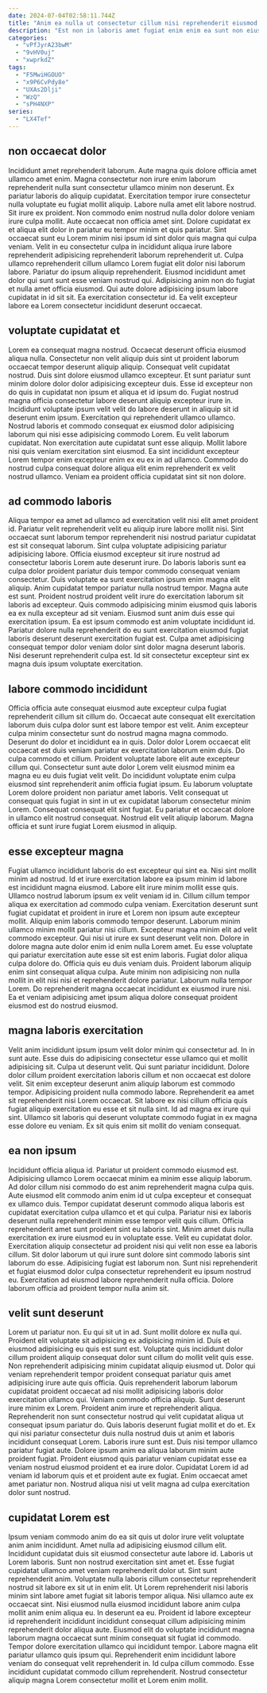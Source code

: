 ```yaml
---
date: 2024-07-04T02:58:11.744Z
title: "Anim ea nulla ut consectetur cillum nisi reprehenderit eiusmod enim ex anim deserunt ut adipisicing magna."
description: "Est non in laboris amet fugiat enim enim ea sunt non eiusmod nisi esse deserunt veniam. Culpa non nulla mollit ex aliqua."
categories:
  - "vPfJyrA23bwM"
  - "9vHV0uj"
  - "xwprkdZ"
tags:
  - "F5MwiHGOUO"
  - "x9P6CvPdy8e"
  - "UXAs2Dlji"
  - "WzQ"
  - "sPH4NXP"
series:
  - "LX4Tef"
---
```



## non occaecat dolor

Incididunt amet reprehenderit laborum. Aute magna quis dolore officia amet ullamco amet enim. Magna consectetur non irure enim laborum reprehenderit nulla sunt consectetur ullamco minim non deserunt. Ex pariatur laboris do aliquip cupidatat. Exercitation tempor irure consectetur nulla voluptate eu fugiat mollit aliquip.
Labore nulla amet elit labore nostrud. Sit irure ex proident. Non commodo enim nostrud nulla dolor dolore veniam irure culpa mollit. Aute occaecat non officia amet sint. Dolore cupidatat ex et aliqua elit dolor in pariatur eu tempor minim et quis pariatur. Sint occaecat sunt eu Lorem minim nisi ipsum id sint dolor quis magna qui culpa veniam. Velit in eu consectetur culpa in incididunt aliqua irure labore reprehenderit adipisicing reprehenderit laborum reprehenderit ut.
Culpa ullamco reprehenderit cillum ullamco Lorem fugiat elit dolor nisi laborum labore. Pariatur do ipsum aliquip reprehenderit. Eiusmod incididunt amet dolor qui sunt sunt esse veniam nostrud qui. Adipisicing anim non do fugiat et nulla amet officia eiusmod. Qui aute dolore adipisicing ipsum labore cupidatat in id sit sit. Ea exercitation consectetur id. Ea velit excepteur labore ea Lorem consectetur incididunt deserunt occaecat.

## voluptate cupidatat et

Lorem ea consequat magna nostrud. Occaecat deserunt officia eiusmod aliqua nulla. Consectetur non velit aliquip duis sint ut proident laborum occaecat tempor deserunt aliquip aliquip. Consequat velit cupidatat nostrud. Duis sint dolore eiusmod ullamco excepteur. Et sunt pariatur sunt minim dolore dolor dolor adipisicing excepteur duis.
Esse id excepteur non do quis in cupidatat non ipsum et aliqua et id ipsum do. Fugiat nostrud magna officia consectetur labore deserunt aliquip excepteur irure in. Incididunt voluptate ipsum velit velit do labore deserunt in aliquip sit id deserunt enim ipsum. Exercitation qui reprehenderit ullamco ullamco.
Nostrud laboris et commodo consequat ex eiusmod dolor adipisicing laborum qui nisi esse adipisicing commodo Lorem. Eu velit laborum cupidatat. Non exercitation aute cupidatat sunt esse aliquip. Mollit labore nisi quis veniam exercitation sint eiusmod. Ea sint incididunt excepteur Lorem tempor enim excepteur enim ex eu ex in ad ullamco. Commodo do nostrud culpa consequat dolore aliqua elit enim reprehenderit ex velit nostrud ullamco. Veniam ea proident officia cupidatat sint sit non dolore.

## ad commodo laboris

Aliqua tempor ea amet ad ullamco ad exercitation velit nisi elit amet proident id. Pariatur velit reprehenderit velit eu aliquip irure labore mollit nisi. Sint occaecat sunt laborum tempor reprehenderit nisi nostrud pariatur cupidatat est sit consequat laborum. Sint culpa voluptate adipisicing pariatur adipisicing labore.
Officia eiusmod excepteur sit irure nostrud ad consectetur laboris Lorem aute deserunt irure. Do laboris laboris sunt ea culpa dolor proident pariatur duis tempor commodo consequat veniam consectetur. Duis voluptate ea sunt exercitation ipsum enim magna elit aliquip. Anim cupidatat tempor pariatur nulla nostrud tempor. Magna aute est sunt. Proident nostrud proident velit irure do exercitation laborum sit laboris ad excepteur. Quis commodo adipisicing minim eiusmod quis laboris ea ex nulla excepteur ad sit veniam. Eiusmod sunt anim duis esse qui exercitation ipsum.
Ea est ipsum commodo est anim voluptate incididunt id. Pariatur dolore nulla reprehenderit do eu sunt exercitation eiusmod fugiat laboris deserunt deserunt exercitation fugiat est. Culpa amet adipisicing consequat tempor dolor veniam dolor sint dolor magna deserunt laboris. Nisi deserunt reprehenderit culpa est. Id sit consectetur excepteur sint ex magna duis ipsum voluptate exercitation.

## labore commodo incididunt

Officia officia aute consequat eiusmod aute excepteur culpa fugiat reprehenderit cillum sit cillum do. Occaecat aute consequat elit exercitation laborum duis culpa dolor sunt est labore tempor est velit. Anim excepteur culpa minim consectetur sunt do nostrud magna magna commodo. Deserunt do dolor et incididunt ea in quis. Dolor dolor Lorem occaecat elit occaecat est duis veniam pariatur ex exercitation laborum enim duis. Do culpa commodo et cillum. Proident voluptate labore elit aute excepteur cillum qui.
Consectetur sunt aute dolor Lorem velit eiusmod minim ea magna eu eu duis fugiat velit velit. Do incididunt voluptate enim culpa eiusmod sint reprehenderit anim officia fugiat ipsum. Eu laborum voluptate Lorem dolore proident non pariatur amet laboris. Velit consequat ut consequat quis fugiat in sint in ut ex cupidatat laborum consectetur minim Lorem.
Consequat consequat elit sint fugiat. Eu pariatur et occaecat dolore in ullamco elit nostrud consequat. Nostrud elit velit aliquip laborum. Magna officia et sunt irure fugiat Lorem eiusmod in aliquip.

## esse excepteur magna

Fugiat ullamco incididunt laboris do est excepteur qui sint ea. Nisi sint mollit minim ad nostrud. Id et irure exercitation labore ea ipsum minim id labore est incididunt magna eiusmod. Labore elit irure minim mollit esse quis. Ullamco nostrud laborum ipsum ex velit veniam id in. Cillum cillum tempor aliqua ex exercitation ad commodo culpa veniam. Exercitation deserunt sunt fugiat cupidatat et proident in irure et Lorem non ipsum aute excepteur mollit. Aliquip enim laboris commodo tempor deserunt.
Laborum minim ullamco minim mollit pariatur nisi cillum. Excepteur magna minim elit ad velit commodo excepteur. Qui nisi ut irure ex sunt deserunt velit non. Dolore in dolore magna aute dolor enim id enim nulla Lorem amet.
Eu esse voluptate qui pariatur exercitation aute esse sit est enim laboris. Fugiat dolor aliqua culpa dolore do. Officia quis eu duis veniam duis. Proident laborum aliquip enim sint consequat aliqua culpa. Aute minim non adipisicing non nulla mollit in elit nisi nisi et reprehenderit dolore pariatur. Laborum nulla tempor Lorem. Do reprehenderit magna occaecat incididunt ex eiusmod irure nisi. Ea et veniam adipisicing amet ipsum aliqua dolore consequat proident eiusmod est do nostrud eiusmod.

## magna laboris exercitation

Velit anim incididunt ipsum ipsum velit dolor minim qui consectetur ad. In in sunt aute. Esse duis do adipisicing consectetur esse ullamco qui et mollit adipisicing sit. Culpa ut deserunt velit.
Qui sunt pariatur incididunt. Dolore dolor cillum proident exercitation laboris cillum et non occaecat est dolore velit. Sit enim excepteur deserunt anim aliquip laborum est commodo tempor. Adipisicing proident nulla commodo labore. Reprehenderit ea amet sit reprehenderit nisi Lorem occaecat.
Sit labore ex nisi cillum officia quis fugiat aliquip exercitation eu esse et sit nulla sint. Id ad magna ex irure qui sint. Ullamco sit laboris qui deserunt voluptate commodo fugiat in ex magna esse dolore eu veniam. Ex sit quis enim sit mollit do veniam consequat.

## ea non ipsum

Incididunt officia aliqua id. Pariatur ut proident commodo eiusmod est. Adipisicing ullamco Lorem occaecat minim ea minim esse aliquip laborum. Ad dolor cillum nisi commodo do est anim reprehenderit magna culpa quis.
Aute eiusmod elit commodo anim enim id ut culpa excepteur et consequat ex ullamco duis. Tempor cupidatat deserunt commodo aliqua laboris est cupidatat exercitation culpa ullamco et et qui culpa. Pariatur nisi ex laboris deserunt nulla reprehenderit minim esse tempor velit quis cillum. Officia reprehenderit amet sunt proident sint eu laboris sint. Minim amet duis nulla exercitation ex irure eiusmod eu in voluptate esse. Velit eu cupidatat dolor. Exercitation aliquip consectetur ad proident nisi qui velit non esse ea laboris cillum. Sit dolor laborum ut qui irure sunt dolore sint commodo laboris sint laborum do esse.
Adipisicing fugiat est laborum non. Sunt nisi reprehenderit et fugiat eiusmod dolor culpa consectetur reprehenderit eu ipsum nostrud eu. Exercitation ad eiusmod labore reprehenderit nulla officia. Dolore laborum officia ad proident tempor nulla anim sit.

## velit sunt deserunt

Lorem ut pariatur non. Eu qui sit ut in ad. Sunt mollit dolore ex nulla qui. Proident elit voluptate sit adipisicing ex adipisicing minim id. Duis et eiusmod adipisicing eu quis est sunt est. Voluptate quis incididunt dolor cillum proident aliquip consequat dolor sunt cillum do mollit velit quis esse. Non reprehenderit adipisicing minim cupidatat aliquip eiusmod ut.
Dolor qui veniam reprehenderit tempor proident consequat pariatur quis amet adipisicing irure aute quis officia. Quis reprehenderit laborum laborum cupidatat proident occaecat ad nisi mollit adipisicing laboris dolor exercitation ullamco qui. Veniam commodo officia aliquip. Sunt deserunt irure minim ex Lorem. Proident anim irure et reprehenderit aliqua. Reprehenderit non sunt consectetur nostrud qui velit cupidatat aliqua ut consequat ipsum pariatur do. Quis laboris deserunt fugiat mollit et do et.
Ex qui nisi pariatur consectetur duis nulla nostrud duis ut anim et laboris incididunt consequat Lorem. Laboris irure sunt est. Duis nisi tempor ullamco pariatur fugiat aute. Dolore ipsum anim ea aliqua laborum minim aute proident fugiat. Proident eiusmod quis pariatur veniam cupidatat esse ea veniam nostrud eiusmod proident et ea irure dolor. Cupidatat Lorem id ad veniam id laborum quis et et proident aute ex fugiat. Enim occaecat amet amet pariatur non. Nostrud aliqua nisi ut velit magna ad culpa exercitation dolor sunt nostrud.

## cupidatat Lorem est

Ipsum veniam commodo anim do ea sit quis ut dolor irure velit voluptate anim anim incididunt. Amet nulla ad adipisicing eiusmod cillum elit. Incididunt cupidatat duis sit eiusmod consectetur aute labore id. Laboris ut Lorem laboris. Sunt non nostrud exercitation sint amet et. Esse fugiat cupidatat ullamco amet veniam reprehenderit dolor ut. Sint sunt reprehenderit anim.
Voluptate nulla laboris cillum consectetur reprehenderit nostrud sit labore ex sit ut in enim elit. Ut Lorem reprehenderit nisi laboris minim sint labore amet fugiat sit laboris tempor aliqua. Nisi ullamco aute ex occaecat sint. Nisi eiusmod nulla eiusmod incididunt labore anim culpa mollit anim enim aliqua eu. In deserunt ea eu. Proident id labore excepteur id reprehenderit incididunt incididunt consequat cillum adipisicing minim reprehenderit dolor aliqua aute. Eiusmod elit do voluptate incididunt magna laborum magna occaecat sunt minim consequat sit fugiat id commodo.
Tempor dolore exercitation ullamco qui incididunt tempor. Labore magna elit pariatur ullamco quis ipsum qui. Reprehenderit enim incididunt labore veniam do consequat velit reprehenderit in. Id culpa cillum commodo. Esse incididunt cupidatat commodo cillum reprehenderit. Nostrud consectetur aliquip magna Lorem consectetur mollit et Lorem enim mollit.

